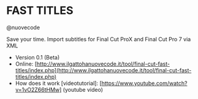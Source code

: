 # FAST TITLES #
@nuovecode

Save your time. Import subtitles for Final Cut ProX and Final Cut Pro 7 via XML

* Version 0.1 (Beta)
* Online: [http://www.ilgattohanuovecode.it/tool/final-cut-fast-titles/index.php](http://www.ilgattohanuovecode.it/tool/final-cut-fast-titles/index.php)
* How does it work [videotutorial]: [https://www.youtube.com/watch?v=1vO2Z66tHMw] (youtube video)


